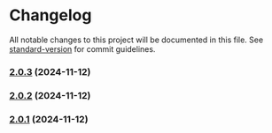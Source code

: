 # Changelog

All notable changes to this project will be documented in this file. See [standard-version](https://github.com/conventional-changelog/standard-version) for commit guidelines.

### [2.0.3](https://github.com/Tenurefi/unified-react-integrations-directory/compare/v2.0.2...v2.0.3) (2024-11-12)

### [2.0.2](https://github.com/Tenurefi/unified-react-integrations-directory/compare/v2.0.1...v2.0.2) (2024-11-12)

### [2.0.1](https://github.com/Tenurefi/unified-react-integrations-directory/compare/v2.0.0...v2.0.1) (2024-11-12)
